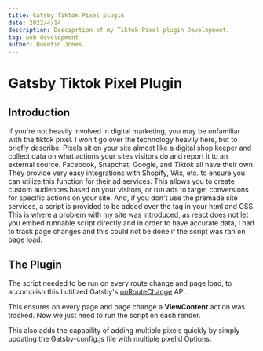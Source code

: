 ```yaml
---
title: Gatsby Tiktok Pixel plugin
date: 2022/4/14
description: Desciprtion of my Tiktok Pixel plugin Development.
tag: web development
author: Quentin Jones
---
```


# Gatsby Tiktok Pixel Plugin

## Introduction

If you're not heavily involved in digital marketing, you may be unfamiliar with the tiktok pixel.
I won't go over the technology heavily here, but to briefly describe: Pixels sit on your site almost like a digital shop keeper and collect data on what actions your sites visitors do and report it to an external source. Facebook, Snapchat, Google, and *Tiktok* all have their own.
They provide very easy integrations with Shopify, Wix, etc. to ensure you can utilize this function for their ad services. This allows you to create custom audiences based on your visitors, or run ads to target conversions for specific actions on your site.
And, if you don't use the premade site services, a script is provided to be added over the <head> tag in your html and CSS. This is where a problem with my site was introduced, as react does not let you embed runnable script directly and in order to have accurate data, I had to track page changes and this could not be done if the script was ran on page load.
  
## The Plugin
  
  The script needed to be run on every route change and page load, to accomplish this I utilized Gatsby's [onRouteChange](https://www.gatsbyjs.com/docs/reference/config-files/gatsby-browser/#onRouteUpdate) API.
  
  

This ensures on every page and page change a **ViewContent** action was tracked.
Now we just need to run the script on each render.
  

This also adds the capability of adding multiple pixels quickly by simply updating the Gatsby-config.js file with multiple pixelId Options:

